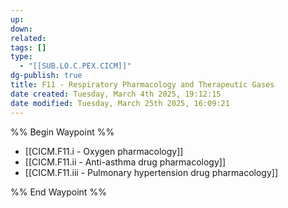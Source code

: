 ```yaml
---
up: 
down: 
related: 
tags: []
type:
  - "[[SUB.LO.C.PEX.CICM]]"
dg-publish: true
title: F11 - Respiratory Pharmacology and Therapeutic Gases
date created: Tuesday, March 4th 2025, 19:12:15
date modified: Tuesday, March 25th 2025, 16:09:21
---
```


%% Begin Waypoint %%

- [[CICM.F11.i - Oxygen pharmacology]]
- [[CICM.F11.ii - Anti-asthma drug pharmacology]]
- [[CICM.F11.iii - Pulmonary hypertension drug pharmacology]]

%% End Waypoint %%
